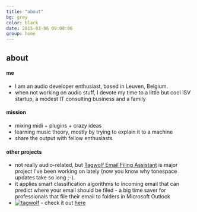 ```yaml
---
title: "about"
bg: grey
color: black
date: 2015-03-06 09:00:06
group: home
---
```


## about

#### me

- I am an audio developer enthusiast, based in Leuven, Belgium.
- when not working on audio stuff, I devote my time to a little but cool ISV startup, a modest IT consulting business and a family

#### mission

- mixing midi + plugins + crazy ideas
- learning music theory, mostly by trying to explain it to a machine
- share the output with fellow enthusiasts

#### other projects

- not really audio-related, but [Tagwolf Email Filing Assistant](http://www.tagwolf.com) is major project I've been working on lately (now you know why tonespace updates take so long ;-).
- it applies smart classification algorithms to incoming email that can predict where your email should be filed - a big time saver for professionals that file their email to folders in Microsoft Outlook
- [![tagwolf](http://www.tagwolf.com/en/mastertemplate/images/twlogo120x40.png)](http://www.tagwolf.com) - check it out [here](http://www.tagwolf.com) 


